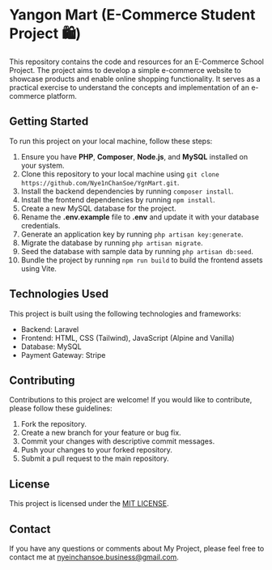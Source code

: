 # Yangon Mart (E-Commerce Student Project 🛍️)

This repository contains the code and resources for an E-Commerce School Project. The project aims to develop a simple e-commerce website to showcase products and enable online shopping functionality. It serves as a practical exercise to understand the concepts and implementation of an e-commerce platform.

## Getting Started

To run this project on your local machine, follow these steps:

1. Ensure you have **PHP**, **Composer**, **Node.js**, and **MySQL** installed on your system.
2. Clone this repository to your local machine using `git clone https://github.com/Nye1nChanSoe/YgnMart.git`.
3. Install the backend dependencies by running `composer install`.
4. Install the frontend dependencies by running `npm install`.
5. Create a new MySQL database for the project.
6. Rename the **.env.example** file to **.env** and update it with your database credentials.
7. Generate an application key by running `php artisan key:generate`.
8. Migrate the database by running `php artisan migrate`.
9. Seed the database with sample data by running `php artisan db:seed`.
10. Bundle the project by running `npm run build` to build the frontend assets using Vite.

## Technologies Used

This project is built using the following technologies and frameworks:

- Backend: Laravel
- Frontend: HTML, CSS (Tailwind), JavaScript (Alpine and Vanilla)
- Database: MySQL
- Payment Gateway: Stripe

## Contributing

Contributions to this project are welcome! If you would like to contribute, please follow these guidelines:

1. Fork the repository.
2. Create a new branch for your feature or bug fix.
3. Commit your changes with descriptive commit messages.
4. Push your changes to your forked repository.
5. Submit a pull request to the main repository.

## License

This project is licensed under the [MIT LICENSE](LICENSE).

## Contact

If you have any questions or comments about My Project, please feel free to contact me at nyeinchansoe.business@gmail.com.
